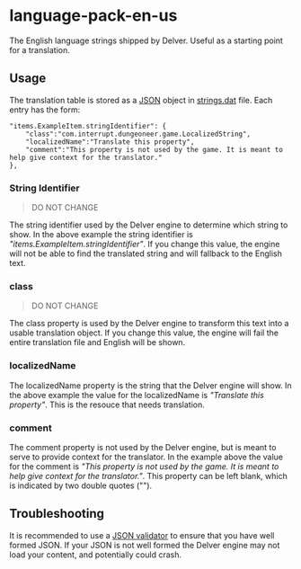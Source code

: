 # language-pack-en-us
The English language strings shipped by Delver. Useful as a starting point for a translation.

## Usage
The translation table is stored as a [JSON](http://en.wikipedia.org/wiki/JSON) object in [strings.dat](../data/strings.dat) file. Each entry has the form:

```
"items.ExampleItem.stringIdentifier": {
    "class":"com.interrupt.dungeoneer.game.LocalizedString",
    "localizedName":"Translate this property",
    "comment":"This property is not used by the game. It is meant to help give context for the translator."
},
```

### String Identifier
> DO NOT CHANGE  

The string identifier used by the Delver engine to determine which string to show. In the above example the string identifier is _"items.ExampleItem.stringIdentifier"_.  If you change this value, the engine will not be able to find the translated string and will fallback to the English text.

### class
> DO NOT CHANGE  

The class property is used by the Delver engine to transform this text into a usable translation object. If you change this value, the engine will fail the entire translation file and English will be shown.

### localizedName
The localizedName property is the string that the Delver engine will show. In the above example the value for the localizedName is _"Translate this property"_. This is the resouce that needs translation.

### comment
The comment property is not used by the Delver engine, but is meant to serve to provide context for the translator. In the example above the value for the comment is _"This property is not used by the game. It is meant to help give context for the translator."_. This property can be left blank, which is indicated by two double quotes ("").

## Troubleshooting
It is recommended to use a [JSON validator](http://www.google.com/#q=json+validator) to ensure that you have well formed JSON. If your JSON is not well formed the Delver engine may not load your content, and potentially could crash.
